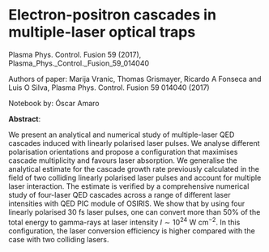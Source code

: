 # Electron-positron cascades in multiple-laser optical traps

Plasma Phys. Control. Fusion 59 (2017), Plasma_Phys._Control._Fusion_59_014040

Authors of paper: Marija Vranic, Thomas Grismayer, Ricardo A Fonseca and Luis O Silva, Plasma Phys. Control. Fusion 59 014040 (2017)

Notebook by: Óscar Amaro

__Abstract__:

We present an analytical and numerical study of multiple-laser QED cascades induced with linearly polarised laser pulses. We analyse different polarisation orientations and propose a configuration that maximises cascade multiplicity and favours laser absorption. We generalise the analytical estimate for the cascade growth rate previously calculated in the field of two colliding linearly polarised laser pulses and account for multiple laser interaction. The estimate is verified by a comprehensive numerical study of four-laser QED cascades across a range of different laser intensities with QED PIC module of OSIRIS. We show that by using four linearly polarised 30 fs laser pulses, one can convert more than 50% of the total energy to gamma-rays at laser intensity $I \sim  10^{24}$ W cm${}^{−2}$. In this configuration, the laser conversion efficiency is higher compared with the case with two colliding lasers.
